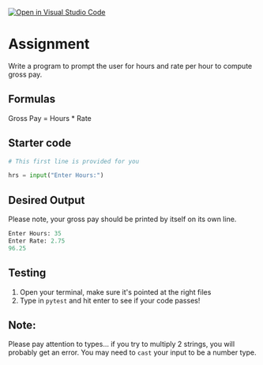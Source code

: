 [![Open in Visual Studio Code](https://classroom.github.com/assets/open-in-vscode-718a45dd9cf7e7f842a935f5ebbe5719a5e09af4491e668f4dbf3b35d5cca122.svg)](https://classroom.github.com/online_ide?assignment_repo_id=13552868&assignment_repo_type=AssignmentRepo)
# Assignment
Write a program to prompt the user for hours and rate per hour to compute gross pay.

## Formulas
Gross Pay = Hours * Rate

## Starter code
```python
# This first line is provided for you

hrs = input("Enter Hours:")
```

## Desired Output
Please note, your gross pay should be printed by itself on its own line.

```python
Enter Hours: 35
Enter Rate: 2.75
96.25
```

## Testing
1. Open your terminal, make sure it's pointed at the right files
2. Type in `pytest` and hit enter to see if your code passes!

## Note:
Please pay attention to types... if you try to multiply 2 strings, you will probably get an error.  You may need to `cast` your input to be a number type.
